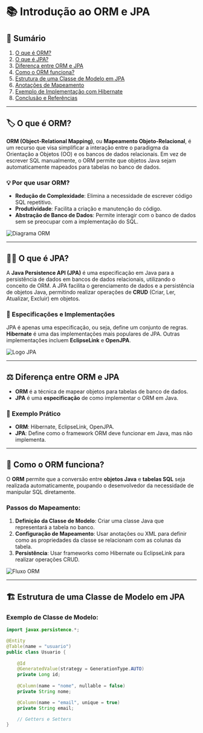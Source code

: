 # 📚 Introdução ao ORM e JPA

## 🚀 Sumário

1. [O que é ORM?](#o-que-é-orm)
2. [O que é JPA?](#o-que-é-jpa)
3. [Diferença entre ORM e JPA](#diferenca-entre-orm-e-jpa)
4. [Como o ORM funciona?](#como-o-orm-funciona)
5. [Estrutura de uma Classe de Modelo em JPA](#estrutura-de-uma-classe-de-modelo-em-jpa)
6. [Anotações de Mapeamento](#anotacoes-de-mapeamento)
7. [Exemplo de Implementação com Hibernate](#exemplo-de-implementacao-com-hibernate)
8. [Conclusão e Referências](#conclusao-e-referencias)

---

## 🏷️ O que é ORM?

**ORM (Object-Relational Mapping)**, ou **Mapeamento Objeto-Relacional**, é um recurso que visa simplificar a interação entre o paradigma da Orientação a Objetos (OO) e os bancos de dados relacionais. Em vez de escrever SQL manualmente, o ORM permite que objetos Java sejam automaticamente mapeados para tabelas no banco de dados.

### 💡 Por que usar ORM?
- **Redução de Complexidade**: Elimina a necessidade de escrever código SQL repetitivo.
- **Produtividade**: Facilita a criação e manutenção do código.
- **Abstração de Banco de Dados**: Permite interagir com o banco de dados sem se preocupar com a implementação do SQL.

![Diagrama ORM](https://via.placeholder.com/600x400?text=Diagrama+de+Mapeamento+Objeto-Relacional)

---

## 🧑‍💻 O que é JPA?

A **Java Persistence API (JPA)** é uma especificação em Java para a persistência de dados em bancos de dados relacionais, utilizando o conceito de ORM. A JPA facilita o gerenciamento de dados e a persistência de objetos Java, permitindo realizar operações de **CRUD** (Criar, Ler, Atualizar, Excluir) em objetos.

### 📌 Especificações e Implementações
JPA é apenas uma especificação, ou seja, define um conjunto de regras. **Hibernate** é uma das implementações mais populares de JPA. Outras implementações incluem **EclipseLink** e **OpenJPA**.

![Logo JPA](https://via.placeholder.com/400x100?text=Logo+JPA)

---

## ⚖️ Diferença entre ORM e JPA

- **ORM** é a técnica de mapear objetos para tabelas de banco de dados.
- **JPA** é uma **especificação** de como implementar o ORM em Java.

### 💬 Exemplo Prático
- **ORM**: Hibernate, EclipseLink, OpenJPA.
- **JPA**: Define como o framework ORM deve funcionar em Java, mas não implementa.

---

## 🔄 Como o ORM funciona?

O **ORM** permite que a conversão entre **objetos Java** e **tabelas SQL** seja realizada automaticamente, poupando o desenvolvedor da necessidade de manipular SQL diretamente.

### Passos do Mapeamento:
1. **Definição da Classe de Modelo**: Criar uma classe Java que representará a tabela no banco.
2. **Configuração de Mapeamento**: Usar anotações ou XML para definir como as propriedades da classe se relacionam com as colunas da tabela.
3. **Persistência**: Usar frameworks como Hibernate ou EclipseLink para realizar operações CRUD.

![Fluxo ORM](https://via.placeholder.com/600x400?text=Fluxo+de+Mapeamento+ORM)

---

## 🏗️ Estrutura de uma Classe de Modelo em JPA

### Exemplo de Classe de Modelo:
```java
import javax.persistence.*;

@Entity
@Table(name = "usuario")
public class Usuario {
  
    @Id
    @GeneratedValue(strategy = GenerationType.AUTO)
    private Long id;
    
    @Column(name = "nome", nullable = false)
    private String nome;

    @Column(name = "email", unique = true)
    private String email;

    // Getters e Setters
}
```
